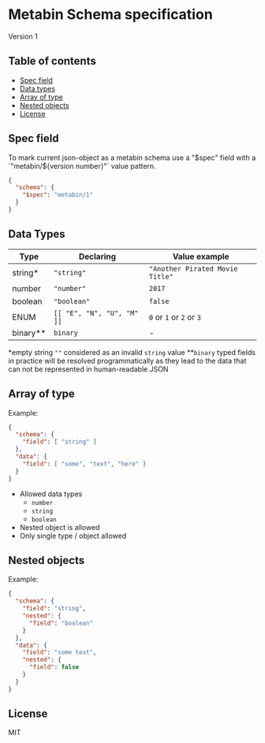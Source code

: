 # Metabin Schema specification

Version 1

## Table of contents

- [Spec field](#spec-field)
- [Data types](#data-types)
- [Array of type](#array-of-type)
- [Nested objects](#nested-objects)
- [License](#license)

## Spec field

To mark current json-object as a metabin schema use a "$spec" field with a `"metabin/${version number}"` value pattern.

```json
{
  "schema": {
    "$spec": "metabin/1"
  }
}
```

## Data Types

Type | Declaring | Value example
------------ | ------------- | -------------
string* | `"string"` | `"Another Pirated Movie Title"`
number | `"number"` | `2017`
boolean | `"boolean"` | `false`
ENUM | `[[ "E", "N", "U", "M" ]]` |  `0` or `1` or `2` or `3`
binary** | `binary` |  -

*empty string `""` considered as an invalid `string` value
**`binary` typed fields in practice will be resolved programmatically as they lead to the data that can not be represented in human-readable JSON

## Array of type

Example:

```json
{
  "schema": {
    "field": [ "string" ]
  },
  "data": {
    "field": [ "some", "text", "here" ]
  }
}
```

- Allowed data types
  - `number`
  - `string`
  - `boolean`
- Nested object is allowed
- Only single type / object allowed

## Nested objects

Example:

```json
{
  "schema": {
    "field": "string",
    "nested": {
      "field": "boolean"
    }
  },
  "data": {
    "field": "some text",
    "nested": {
      "field": false
    }
  }
}
```

## License

MIT
